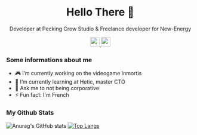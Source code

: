 <p align="center">
 <h1 align="center">Hello There 👋 </h1>
 <p align="center">Developer at Pecking Crow Studio & Freelance developer for New-Energy</p>
 <div align="center">
  <a href="https://www.linkedin.com/in/nicolastriau/">
    <img src="https://img.shields.io/badge/linkedin-%230077B5.svg?&style=for-the-badge&logo=linkedin&logoColor=white" height=25>
  </a>
  <a href="mailto:nicolas.triau@yahoo.fr">
    <img src="https://img.shields.io/badge/email-%23EA4335.svg?&style=for-the-badge&logo=gmail&logoColor=white" height=25>
  </a>
 </div>
</p>

### Some informations about me
- 🎮 I’m currently working on the videogame Inmortis
- 🌱 I’m currently learning at Hetic, master CTO
- 💬 Ask me to not being corporative 
- ⚡ Fun fact: I'm French

### My Github Stats
![Anurag's GitHub stats](https://github-readme-stats-sigma-five.vercel.app/api?username=TriauNicolas&show_icons=true&theme=tokyonight)
[![Top Langs](https://github-readme-stats-sigma-five.vercel.app/api/top-langs/?username=TriauNicolas&layout=compact&hide=yacc,html&theme=tokyonight)](https://github.com/anuraghazra/github-readme-stats)
